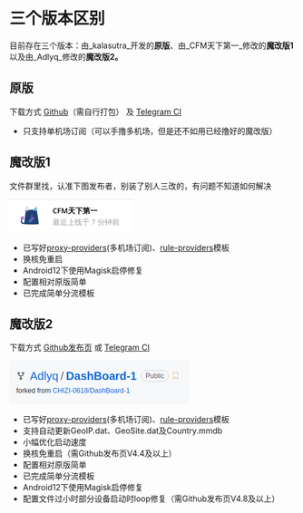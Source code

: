 # 三个版本区别



目前存在三个版本：由_kalasutra_开发的**原版**、由_CFM天下第一_修改的**魔改版1**以及由_Adlyq_修改的**魔改版2。**

## 原版 <a href="#original" id="original"></a>

下载方式 [Github](https://github.com/kalasutra/Clash\_For\_Magisk)（需自行打包） 及 [Telegram CI](https://t.me/db4cm)

* 只支持单机场订阅（可以手撸多机场，但是还不如用已经撸好的魔改版）

## 魔改版1 <a href="#mc1" id="mc1"></a>

文件群里找，认准下图发布者，别装了别人三改的，有问题不知道如何解决

![发布者](.gitbook/assets/a37b84dfed94a7b24ed43.png)

* 已写好[proxy-providers](https://github.com/Dreamacro/clash/wiki/configuration#proxy-providers)(多机场订阅)、[rule-providers](https://github.com/Dreamacro/clash/wiki/premium-core-features#rule-providers)模板
* 换核免重启
* Android12下使用Magisk启停修复
* 配置相对原版简单
* 已完成简单分流模板

## 魔改版2 <a href="#mc2" id="mc2"></a>

下载方式 [Github发布页](https://github.com/Adlyq/DashBoard-1/releases) 或 [Telegram CI](https://t.me/MagiskChangeKing)

![](.gitbook/assets/5b09923a500bb4314af00.png)

* 已写好[proxy-providers](https://github.com/Dreamacro/clash/wiki/configuration#proxy-providers)(多机场订阅)、[rule-providers](https://github.com/Dreamacro/clash/wiki/premium-core-features#rule-providers)模板
* 支持自动更新GeoIP.dat、GeoSite.dat及Country.mmdb
* 小幅优化启动速度
* 换核免重启（需Github发布页V4.4及以上）
* 配置相对原版简单
* 已完成简单分流模板
* Android12下使用Magisk启停修复
* 配置文件过小时部分设备启动时loop修复（需Github发布页V4.8及以上）
